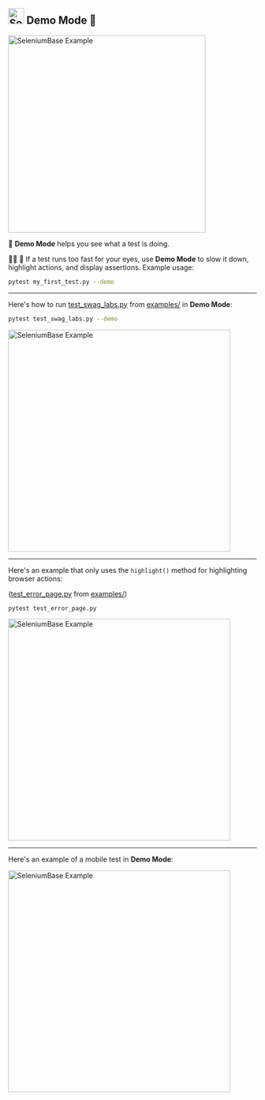 <!-- SeleniumBase Docs -->

## [<img src="https://seleniumbase.io/img/logo6.png" title="SeleniumBase" width="32">](https://github.com/seleniumbase/SeleniumBase/) Demo Mode 🎦

<p align="left"><img src="https://seleniumbase.github.io/cdn/gif/xkcd_vid.gif" width="400" alt="SeleniumBase Example" title="SeleniumBase Example" /></p>

<p align="left">🔵 <b translate="no">Demo Mode</b> helps you see what a test is doing.</p>

<p align="left">🏇💨 👀 If a test runs too fast for your eyes, use <b translate="no">Demo Mode</b> to slow it down, highlight actions, and display assertions. Example usage:</p>

```bash
pytest my_first_test.py --demo
```

--------

<p align="left">Here's how to run <a href="https://github.com/seleniumbase/SeleniumBase/blob/master/examples/test_swag_labs.py" target="_blank">test_swag_labs.py</a> from <a href="https://github.com/seleniumbase/SeleniumBase/tree/master/examples" target="_blank">examples/</a> in <b>Demo Mode</b>:</p>


```bash
pytest test_swag_labs.py --demo
```

<p align="left"><a href="https://www.saucedemo.com/" target="_blank"><img src="https://seleniumbase.github.io/cdn/gif/swag_demo_2.gif" width="450" alt="SeleniumBase Example" title="SeleniumBase Example" /></a></p>

--------

<p>Here's an example that only uses the <code translate="no">highlight()</code> method for highlighting browser actions:</p>


<p align="left">(<a href="https://github.com/seleniumbase/SeleniumBase/blob/master/examples/test_error_page.py" target="_blank">test_error_page.py</a> from <a href="https://github.com/seleniumbase/SeleniumBase/tree/master/examples" target="_blank">examples/</a>)</p>

```bash
pytest test_error_page.py
```

<p align="left"><a href="https://seleniumbase.io/error_page/" target="_blank"><img src="https://seleniumbase.github.io/cdn/gif/error_page.gif" width="450" alt="SeleniumBase Example" title="SeleniumBase Example" /></a></p>

--------

Here's an example of a mobile test in <b translate="no">Demo Mode</b>:

<p align="left"><img src="https://seleniumbase.github.io/cdn/gif/skype_mobile_test_2.gif" width="450" alt="SeleniumBase Example" title="SeleniumBase Example" /></p>
